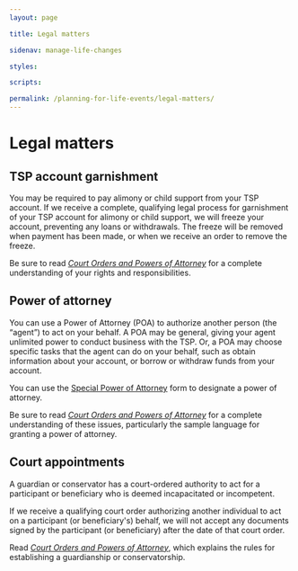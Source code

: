 ```yaml
---
layout: page

title: Legal matters

sidenav: manage-life-changes

styles:

scripts:

permalink: /planning-for-life-events/legal-matters/
---
```


# Legal matters

## TSP account garnishment

You may be required to pay alimony or child support from your TSP account. If we receive a complete, qualifying legal process for garnishment of your TSP account for alimony or child support, we will freeze your account, preventing any loans or withdrawals. The freeze will be removed when payment has been made, or when we receive an order to remove the freeze.

Be sure to read *[Court Orders and Powers of Attorney](javascript:void(0))* for a complete understanding of your rights and responsibilities.

## Power of attorney

You can use a Power of Attorney (POA) to authorize another person (the “agent”) to act on your behalf.
A POA may be general, giving your agent unlimited power to conduct business with the TSP.
Or, a POA may choose specific tasks that the agent can do on your behalf, such as obtain information about your account, or borrow or withdraw funds from your account.

You can use the [Special Power of Attorney](/publications/oc01-10.pdf) form to designate a power of attorney.

Be sure to read _[Court Orders and Powers of Attorney](javascript:void(0))_ for a complete understanding of these issues, particularly the sample language for granting a power of attorney.

## Court appointments

A guardian or conservator has a court-ordered authority to act for a participant or beneficiary who is deemed incapacitated or incompetent.

If we receive a qualifying court order authorizing another individual to act on a participant (or beneficiary's) behalf,  we will not accept any documents signed by the participant (or beneficiary) after the date of that court order.

Read _[Court Orders and Powers of Attorney](javascript:void(0))_, which explains the rules for establishing a guardianship or conservatorship.


<!-- CONTENT END -->
